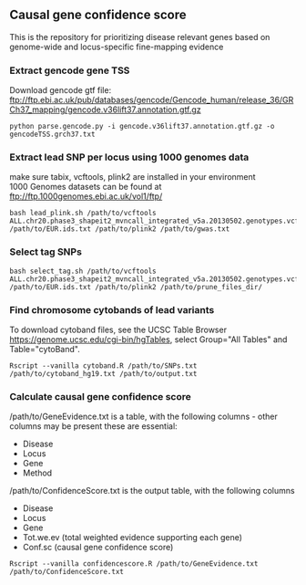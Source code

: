 ## Causal gene confidence score
This is the repository for prioritizing disease relevant genes based on genome-wide and locus-specific fine-mapping evidence


### Extract gencode gene TSS
Download gencode gtf file: ftp://ftp.ebi.ac.uk/pub/databases/gencode/Gencode_human/release_36/GRCh37_mapping/gencode.v36lift37.annotation.gtf.gz

```
python parse.gencode.py -i gencode.v36lift37.annotation.gtf.gz -o gencodeTSS.grch37.txt
```


### Extract lead SNP per locus using 1000 genomes data
make sure tabix, vcftools, plink2 are installed in your environment\
1000 Genomes datasets can be found at ftp://ftp.1000genomes.ebi.ac.uk/vol1/ftp/

```
bash lead_plink.sh /path/to/vcftools ALL.chr20.phase3_shapeit2_mvncall_integrated_v5a.20130502.genotypes.vcf.gz /path/to/EUR.ids.txt /path/to/plink2 /path/to/gwas.txt
```

### Select tag SNPs

```
bash select_tag.sh /path/to/vcftools ALL.chr20.phase3_shapeit2_mvncall_integrated_v5a.20130502.genotypes.vcf.gz /path/to/EUR.ids.txt /path/to/plink2 /path/to/prune_files_dir/
```



### Find chromosome cytobands of lead variants
To download cytoband files, see the UCSC Table Browser https://genome.ucsc.edu/cgi-bin/hgTables, select Group="All Tables" and Table="cytoBand".

```
Rscript --vanilla cytoband.R /path/to/SNPs.txt /path/to/cytoband_hg19.txt /path/to/output.txt
```


### Calculate causal gene confidence score
/path/to/GeneEvidence.txt is a table, with the following columns - other columns may be present these are essential: 
- Disease
- Locus
- Gene
- Method

/path/to/ConfidenceScore.txt is the output table, with the following columns
- Disease
- Locus
- Gene
- Tot.we.ev (total weighted evidence supporting each gene)
- Conf.sc (causal gene confidence score)

```
Rscript --vanilla confidencescore.R /path/to/GeneEvidence.txt /path/to/ConfidenceScore.txt
```



